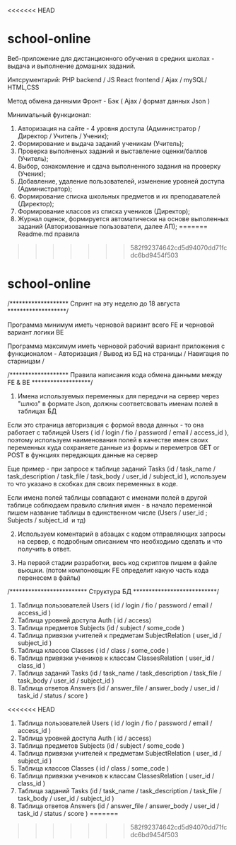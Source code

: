 <<<<<<< HEAD
# school-online
Веб-приложение для дистанционного обучения  в средних школах - выдача и выполнение домашних заданий.

Интсрументарий: PHP backend / JS React frontend / Ajax / mySQL/ HTML,CSS

Метод обмена данными Фронт - Бэк ( Ajax / формат данных Json )

Минимальный функционал:

1. Авторизация на сайте - 4 уровня доступа (Администратор / Директор / Учитель / Ученик);
2. Формирование и выдача заданий ученикам (Учитель);
3. Проверка выполненых заданий и выставление оценки/баллов (Учитель);
4. Выбор, ознакомление и сдача выполненного задания на проверку (Ученик);
5. Добавление, удаление пользователей, изменение уровней доступа (Администратор);
6. Формирование списка школьных предметов и их преподавателей (Директор);
7. Формирование классов из списка учеников (Директор);
8. Журнал оценок, формируется автоматически на основе выполенных заданий (Авторизованные пользователи, далее АП);
=======
 Readme.md правила
>>>>>>> 582f92374642cd5d94070dd71fcdc6bd9454f503

# school-online
/******************* Спринт на эту неделю  до 18 августа *******************/ 

Программа минимум иметь черновой вариант всего FE и черновой вариант логики BE 

Программа максимум иметь черновой рабочий вариант приложения с функционалом - Авторизация / Вывод из БД на страницы / Навигация по старницам / 


/******************* Правила написания кода обмена данными между FE &  BE  *******************/ 


1. Имена используемых переменных для передачи на сервер через "шлюз" в формате Json, должны соответсвовать именам полей в таблицах БД


Если это страница авторизация с формой ввода данных - то она работает с таблицей Users ( id / login / fio / password / email / access_id ), поэтому используем наименования полей в качестве имен своих переменных куда сохраняете данные из формы и переметров GET or POST в функциях передающих данные на сервер

Еще пример - при запросе к таблице  заданий Tasks (id / task_name / task_description / task_file / task_body / user_id / subject_id ), используем то что указано в скобках для своих переменных в коде.

Если имена полей таблицы совпадают с именами полей в другой таблице соблюдаем правило слияния имен -
в начало переменной пишем название таблицы в единственном числе (Users / user_id ; Subjects /  subject_id  и тд)

2. Используем коментарий в абзацах с кодом отправляющих запросы на сервер, с подробным описанием что необходимо сделать и что получить в ответ.

3. На первой стадии разработки, весь код скриптов пишем в файле вьюшки. (потом компоновщик  FE определит какую часть кода перенесем в файлы)



/*************************  Структура БД ***************************/ 

1. Таблица пользователей Users ( id / login / fio / password / email / access_id )
2. Таблица уровней доступа Auth ( id / access)
3. Таблица предметов Subjects (id / subject / some_code )
4. Таблица привязки учителей к предметам SubjectRelation ( user_id / subject_id )
5. Таблица классов Classes ( id / class / some_code )
6. Таблица привязки учеников к классам ClassesRelation ( user_id / class_id )
7. Таблица заданий Tasks (id / task_name / task_description / task_file / task_body / user_id / subject_id )
8. Таблица ответов Answers (id / answer_file / answer_body / user_id / task_id / status / score )

<<<<<<< HEAD
1. Таблица пользователей Users ( id / login / fio / password / email / access_id )
2. Таблица уровней доступа Auth ( id / access)
3. Таблица предметов Subjects (id / subject / some_code )
4. Таблица привязки учителей к предметам SubjectRelation ( user_id / subject_id )
5. Таблица классов Classes ( id / class / some_code )
6. Таблица привязки учеников к классам ClassesRelation ( user_id / class_id )
7. Таблица заданий Tasks (id / task_name / task_description / task_file / task_body / user_id / subject_id )
8. Таблица ответов Answers (id / answer_file / answer_body / user_id / task_id / status / score )
=======
>>>>>>> 582f92374642cd5d94070dd71fcdc6bd9454f503

